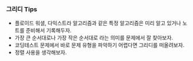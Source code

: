 ### 그리디 Tips
- 플로이드 워셜, 다익스트라 알고리즘과 같은 특정 알고리즘은 미리 알고 있거나 노트를 준비해서 기록해두자.
- 가장 큰 순서대로나 가장 작은 순서대로 라는 의미를 문제에서 잘 찾아보자.
- 코딩테스트 문제에서 바로 문제 유형을 파악하기 어렵다면 그리디를 떠올려보자.
- 정렬 사용을 생각해보자.